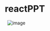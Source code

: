 # reactPPT
&nbsp; 
![image](https://github.com/ParkKyungWan/ReactPPT/assets/48673195/f5722670-434b-4bf3-8003-0f152aa8ce0d)
&nbsp; 
&nbsp; 

